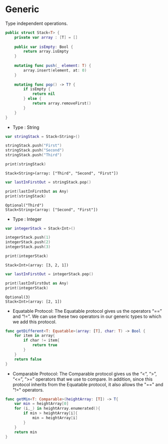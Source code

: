 # Generic 
Type independent operations.

```swift
public struct Stack<T> {
    private var array : [T] = []
    
    public var isEmpty: Bool {
        return array.isEmpty
    }
    
    mutating func push(_ element: T) {
        array.insert(element, at: 0)
    }
    
    mutating func pop() -> T? {
        if isEmpty {
            return nil
        } else {
            return array.removeFirst()
        }
    }
}
```

- Type : String
```swift
var stringStack = Stack<String>()
```

```swift
stringStack.push("First")
stringStack.push("Second")
stringStack.push("Third")

print(stringStack)
```

```
Stack<String>(array: ["Third", "Second", "First"])
```

```swift
var lastInFirstOut = stringStack.pop()

print(lastInFirstOut as Any)
print(stringStack)
```

```
Optional("Third")
Stack<String>(array: ["Second", "First"])
```

- Type : Integer
```swift
var integerStack = Stack<Int>()
```

```swift
integerStack.push(1)
integerStack.push(2)
integerStack.push(3)

print(integerStack)
```

```
Stack<Int>(array: [3, 2, 1])
```

```swift
var lastInFirstOut = integerStack.pop()

print(lastInFirstOut as Any)
print(integerStack)
```

```
Optional(3)
Stack<Int>(array: [2, 1])
```

- Equatable Protocol:
The Equatable protocol gives us the operators “==” and “!=”. We can use these two operators in our generic types to which we add this protocol.
```swift
func getDifferent<T: Equatable>(array: [T], char: T) -> Bool {
    for item in array{
        if char != item{
            return true
        }
    }
    return false
}
```
- Comparable Protocol:
The Comparable protocol gives us the “<“, “>”, “<=”, “>=” operators that we use to compare. 
In addition, since this protocol inherits from the Equatable protocol, it also allows the "==" and "!=" operators.
```swift
func getMin<T: Comparable>(heightArray: [T]) -> T{
    var min = heightArray[0]
    for (i,_) in heightArray.enumerated(){
        if min > heightArray[i]{
            min = heightArray[i]
        }
    }
    return min
}

```
